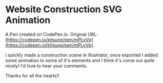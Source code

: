 # Website Construction SVG Animation

A Pen created on CodePen.io. Original URL: [https://codepen.io/kitsune/pen/mPLvVp](https://codepen.io/kitsune/pen/mPLvVp).

I quickly made a construction scene in illustrator, once exported I added some animation to some of it's elements and I think it's come out quite nicely! I'd love to hear your comments.

Thanks for all the hearts!!